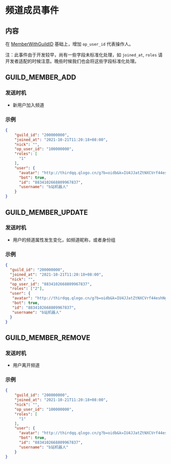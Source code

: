 # 频道成员事件

## 内容

在 [MemberWithGuildID](member/model.md#MemberWithGuildID) 基础上，增加 `op_user_id` 代表操作人。

注：此事件由于开发较早，尚有一些字段未标准化处理，如 `joined_at`, `roles` 请开发者适配的时候注意。晚些时候我们也会将这些字段标准化处理。

## GUILD_MEMBER_ADD

### 发送时机

- 新用户加入频道

### 示例

```json
{
    "guild_id": "200000000",
    "joined_at": "2021-10-21T11:20:18+08:00",
    "nick": "",
    "op_user_id": "100000000",
    "roles": [
      "1"
    ],
    "user": {
      "avatar": "http://thirdqq.qlogo.cn/g?b=oidb&k=IU4JJatZtNXCVrf44eshNg&s=0&t=1638261405",
      "bot": true,
      "id": "8834102668809967837",
      "username": "b站机器人"
    }
}
```

## GUILD_MEMBER_UPDATE

### 发送时机

- 用户的频道属性发生变化，如频道昵称，或者身份组

### 示例

```json
{
  "guild_id": "200000000",
  "joined_at": "2021-10-21T11:20:18+08:00",
  "nick": "",
  "op_user_id": "8834102668809967837",
  "roles": ["2"],
  "user": {
   "avatar": "http://thirdqq.qlogo.cn/g?b=oidb&k=IU4JJatZtNXCVrf44eshNg&s=0&t=1638261405",
   "bot": true,
   "id": "8834102668809967837",
   "username": "b站机器人"
  }
}
```

## GUILD_MEMBER_REMOVE

### 发送时机

- 用户离开频道

### 示例

```json
{
    "guild_id": "200000000",
    "joined_at": "2021-10-21T11:20:18+08:00",
    "nick": "",
    "op_user_id": "100000000",
    "roles": [
      "1"
    ],
    "user": {
      "avatar": "http://thirdqq.qlogo.cn/g?b=oidb&k=IU4JJatZtNXCVrf44eshNg&s=0&t=1638261405",
      "bot": true,
      "id": "8834102668809967837",
      "username": "b站机器人"
    }
}
```
